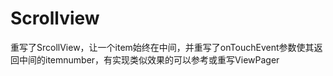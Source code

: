# Scrollview
重写了SrcollView，让一个item始终在中间，并重写了onTouchEvent参数使其返回中间的itemnumber，有实现类似效果的可以参考或重写ViewPager
